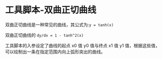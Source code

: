 # 工具脚本-双曲正切曲线

双曲正切曲线是一种常见的曲线，其公式为:`y = tanh(x)`

双曲正切曲线的 `dy/dx = 1 - tanh^2(x)`

工具脚本的入参设定了曲线的起点 x0 值 y0 值与终点 x1 值 y1 值，根据这些值，可以绘制出一条在指定范围内向上弧形突出的曲线。

